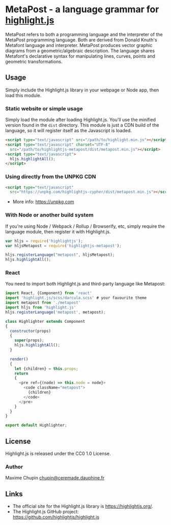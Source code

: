 # MetaPost - a language grammar for [highlight.js](https://highlightjs.org/)


MetaPost refers to both a programming language and the interpreter of the
MetaPost programming language. Both are derived from Donald Knuth's Metafont
language and interpreter. MetaPost produces vector graphic diagrams from a
geometric/algebraic description. The language shares Metafont's declarative
syntax for manipulating lines, curves, points and geometric transformations. 

## Usage

Simply include the Highlight.js library in your webpage or Node app, then load this module.

### Static website or simple usage

Simply load the module after loading Highlight.js. You'll use the minified version found in the `dist` directory. This module is just a CDN build of the language, so it will register itself as the Javascript is loaded.

```html
<script type="text/javascript" src="/path/to/highlight.min.js"></script>
<script type="text/javascript" charset="UTF-8"
  src="/path/to/highlightjs-metapost/dist/metapost.min.js"></script>
<script type="text/javascript">
  hljs.highlightAll();
</script>
```

### Using directly from the UNPKG CDN

```html
<script type="text/javascript"
  src="https://unpkg.com/highlightjs-cypher/dist/metapost.min.js"></script>
```

- More info: <https://unpkg.com>

### With Node or another build system

If you're using Node / Webpack / Rollup / Browserify, etc, simply require the language module, then register it with Highlight.js.

```javascript
var hljs = require('highlightjs');
var hljsMetapost = require('highlightjs-metapost');

hljs.registerLanguage("metapost", hljsMetapost);
hljs.highlightAll();
```

### React

You need to import both Highlight.js and third-party language like Metapost:

```js
import React, {Component} from 'react'
import 'highlight.js/scss/darcula.scss' # your favourite theme
import metapost from './metapost'
import hljs from 'highlight.js'
hljs.registerLanguage('metapost', metapost);

class Highlighter extends Component
{
  constructor(props)
  {
    super(props);
    hljs.highlightAll();
  }

  render()
  {
    let {children} = this.props;
    return
    {
      <pre ref={(node) => this.node = node}>
        <code className="metapost">
          {children}
        </code>
      </pre>
    }
  }
}

export default Highlighter;
```

## License

Highlight.js is released under the CC0 1.0 License. 

### Author

Maxime Chupin <chupin@ceremade.dauphine.fr>

## Links

- The official site for the Highlight.js library is <https://highlightjs.org/>.
- The Highlight.js GitHub project: <https://github.com/highlightjs/highlight.js>
